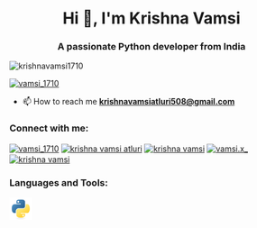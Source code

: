 <h1 align="center">Hi 👋, I'm Krishna Vamsi</h1>
<h3 align="center">A passionate Python developer from India</h3>

<p align="left"> <img src="https://komarev.com/ghpvc/?username=krishnavamsi1710&label=Profile%20views&color=0e75b6&style=flat" alt="krishnavamsi1710" /> </p>

<p align="left"> <a href="https://twitter.com/vamsi_1710" target="blank"><img src="https://img.shields.io/twitter/follow/vamsi_1710?logo=twitter&style=for-the-badge" alt="vamsi_1710" /></a> </p>

- 📫 How to reach me **krishnavamsiatluri508@gmail.com**

<h3 align="left">Connect with me:</h3>
<p align="left">
<a href="https://twitter.com/vamsi_1710" target="blank"><img align="center" src="https://raw.githubusercontent.com/rahuldkjain/github-profile-readme-generator/master/src/images/icons/Social/twitter.svg" alt="vamsi_1710" height="30" width="40" /></a>
<a href="https://linkedin.com/in/krishna vamsi atluri" target="blank"><img align="center" src="https://raw.githubusercontent.com/rahuldkjain/github-profile-readme-generator/master/src/images/icons/Social/linked-in-alt.svg" alt="krishna vamsi atluri" height="30" width="40" /></a>
<a href="https://fb.com/krishna vamsi" target="blank"><img align="center" src="https://raw.githubusercontent.com/rahuldkjain/github-profile-readme-generator/master/src/images/icons/Social/facebook.svg" alt="krishna vamsi" height="30" width="40" /></a>
<a href="https://instagram.com/vamsi.x_" target="blank"><img align="center" src="https://raw.githubusercontent.com/rahuldkjain/github-profile-readme-generator/master/src/images/icons/Social/instagram.svg" alt="vamsi.x_" height="30" width="40" /></a>
<a href="https://www.hackerrank.com/krishna vamsi" target="blank"><img align="center" src="https://raw.githubusercontent.com/rahuldkjain/github-profile-readme-generator/master/src/images/icons/Social/hackerrank.svg" alt="krishna vamsi" height="30" width="40" /></a>
</p>

<h3 align="left">Languages and Tools:</h3>
<p align="left"> <a href="https://www.python.org" target="_blank" rel="noreferrer"> <img src="https://raw.githubusercontent.com/devicons/devicon/master/icons/python/python-original.svg" alt="python" width="40" height="40"/> </a> </p>
